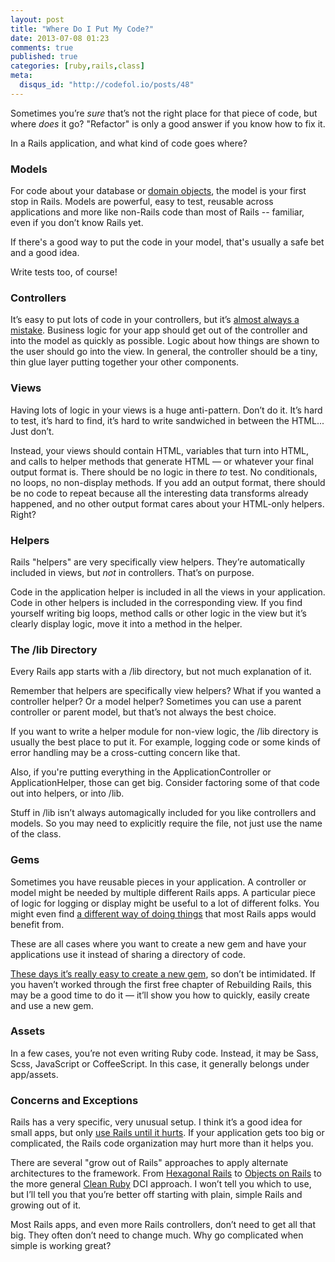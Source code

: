 ```yaml
---
layout: post
title: "Where Do I Put My Code?"
date: 2013-07-08 01:23
comments: true
published: true
categories: [ruby,rails,class]
meta:
  disqus_id: "http://codefol.io/posts/48"
---
```

Sometimes you’re <i>sure</i> that’s not the right place for that piece of code, but where <i>does</i> it go?  "Refactor" is only a good answer if you know how to fix it.

In a Rails application, and what kind of code goes where?

### Models

For code about your database or <a href="http://c2.com/cgi/wiki?DomainObject">domain objects</a>, the model is your first stop in Rails.  Models are powerful, easy to test, reusable across applications and more like non-Rails code than most of Rails -- familiar, even if you don’t know Rails yet.

If there's a good way to put the code in your model, that's usually a safe bet and a good idea.

Write tests too, of course!

### Controllers

It’s easy to put lots of code in your controllers, but it’s <a href="http://weblog.jamisbuck.org/2006/10/18/skinny-controller-fat-model">almost always a mistake</a>.  Business logic for your app should get out of the controller and into the model as quickly as possible.  Logic about how things are shown to the user should go into the view.  In general, the controller should be a tiny, thin glue layer putting together your other components.

### Views

Having lots of logic in your views is a huge anti-pattern.  Don’t do it.  It’s hard to test, it’s hard to find, it’s hard to write sandwiched in between the HTML...  Just don’t.

Instead, your views should contain HTML, variables that turn into HTML, and calls to helper methods that generate HTML &mdash; or whatever your final output format is.  There should be no logic in there <i>to</i> test.  No conditionals, no loops, no non-display methods.  If you add an output format, there should be no code to repeat because all the interesting data transforms already happened, and no other output format cares about your HTML-only helpers.  Right?

### Helpers

Rails "helpers" are very specifically view helpers.  They’re automatically included in views, but <i>not</i> in controllers.  That’s on purpose.

Code in the application helper is included in all the views in your application.  Code in other helpers is included in the corresponding view.  If you find yourself writing big loops, method calls or other logic in the view but it’s clearly display logic, move it into a method in the helper.

### The /lib Directory

Every Rails app starts with a /lib directory, but not much explanation of it.

Remember that helpers are specifically view helpers?  What if you wanted a controller helper?  Or a model helper?  Sometimes you can use a parent controller or parent model, but that’s not always the best choice.

If you want to write a helper module for non-view logic, the /lib directory is usually the best place to put it.  For example, logging code or some kinds of error handling may be a cross-cutting concern like that.

Also, if you're putting everything in the ApplicationController or ApplicationHelper, those can get big.  Consider factoring some of that code out into helpers, or into /lib.

Stuff in /lib isn’t always automagically included for you like controllers and models.  So you may need to explicitly require the file, not just use the name of the class.

### Gems

Sometimes you have reusable pieces in your application.  A controller or model might be needed by multiple different Rails apps.  A particular piece of logic for logging or display might be useful to a lot of different folks.  You might even find <a href="https://github.com/voxdolo/decent_exposure">a different way of doing things</a> that most Rails apps would benefit from.

These are all cases where you want to create a new gem and have your applications use it instead of sharing a directory of code.

<a href="http://railscasts.com/episodes/245-new-gem-with-bundler">These days it’s really easy to create a new gem</a>, so don’t be intimidated.  If you haven’t worked through the first free chapter of Rebuilding Rails, this may be a good time to do it &mdash; it’ll show you how to quickly, easily create and use a new gem.

### Assets

In a few cases, you’re not even writing Ruby code.  Instead, it may be Sass, Scss, JavaScript or CoffeeScript.  In this case, it generally belongs under app/assets.

### Concerns and Exceptions

Rails has a very specific, very unusual setup.  I think it’s a good idea for small apps, but only <a href="http://evan.tiggerpalace.com/articles/2012/11/21/use-rails-until-it-hurts">use Rails until it hurts</a>.  If your application gets too big or complicated, the Rails code organization may hurt more than it helps you.

There are several "grow out of Rails" approaches to apply alternate architectures to the framework.  From <a href="https://www.agileplannerapp.com/blog/building-agile-planner/refactoring-with-hexagonal-rails">Hexagonal Rails</a> to <a href="http://objectsonrails.com/">Objects on Rails</a> to the more general <a href="http://www.clean-ruby.com/">Clean Ruby</a> DCI approach.  I won’t tell you which to use, but I’ll tell you that you’re better off starting with plain, simple Rails and growing out of it.

Most Rails apps, and even more Rails controllers, don’t need to get all that big.  They often don’t need to change much.  Why go complicated when simple is working great?

